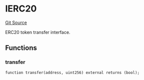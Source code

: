 # IERC20
[Git Source](https://github.com/NaniDAO/accounts/blob/75d1333d55164dd03c33e761edcbb17011bc0678/src/authority/Guard.sol)

ERC20 token transfer interface.


## Functions
### transfer


```solidity
function transfer(address, uint256) external returns (bool);
```

